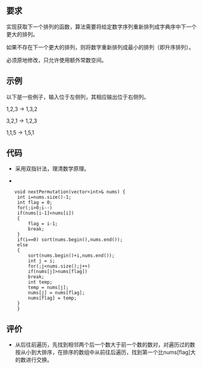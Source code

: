 ## 要求
实现获取下一个排列的函数，算法需要将给定数字序列重新排列成字典序中下一个更大的排列。

如果不存在下一个更大的排列，则将数字重新排列成最小的排列（即升序排列）。

必须原地修改，只允许使用额外常数空间。

## 示例
以下是一些例子，输入位于左侧列，其相应输出位于右侧列。

1,2,3 → 1,3,2

3,2,1 → 1,2,3

1,1,5 → 1,5,1
## 代码
- 采用双指针法，理清数学原理。

-

       void nextPermutation(vector<int>& nums) {
        int i=nums.size()-1;
        int flag = 0;
        for(;i>0;i--)
        if(nums[i-1]<nums[i])
        {
            flag = i-1;
            break;
        }
        if(i==0) sort(nums.begin(),nums.end());
        else
        {
            sort(nums.begin()+i,nums.end());
            int j = i;
            for(;j<nums.size();j++)
            if(nums[j]>nums[flag])
            break;
            int temp;
            temp = nums[j];
            nums[j] = nums[flag];
            nums[flag] = temp;              
        }
        }
## 评价
- 从后往前遍历，先找到相邻两个后一个数大于前一个数的数对，对遍历过的数按从小到大排序，在排序的数组中从前往后遍历，找到第一个比nums[flag]大的数进行交换。